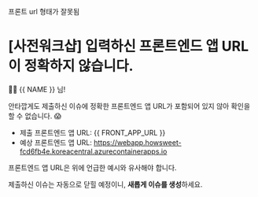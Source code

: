 
프론트 url 형태가 잘못됨

# [사전워크샵] 입력하신 프론트엔드 앱 URL이 정확하지 않습니다.

👋🏼 {{ NAME }} 님!

안타깝게도 제출하신 이슈에 정확한 프론트엔드 앱 URL가 포함되어 있지 않아 확인을 할 수 없습니다. 😱

* 제출 프론트엔드 앱 URL: {{ FRONT_APP_URL }}
* 예상 프론트엔드 앱 URL: https://webapp.howsweet-fcd6fb4e.koreacentral.azurecontainerapps.io

프론트엔드 앱 URL은 위에 언급한 예시와 유사해야 합니다.

제출하신 이슈는 자동으로 닫힐 예정이니, **새롭게 이슈를 생성**하세요.

